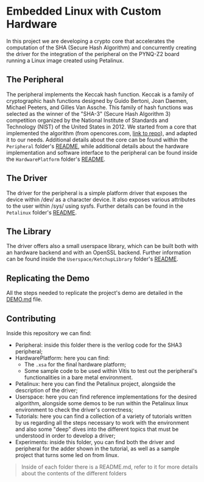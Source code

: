 # Embedded Linux with Custom Hardware

In this project we are developing a crypto core that accelerates the computation of the SHA (Secure Hash Algorithm) and concurrently creating the driver for the integration of the peripheral on the PYNQ-Z2 board running a Linux image created using Petalinux.

## The Peripheral

The peripheral implements the Keccak hash function.
Keccak is a family of cryptographic hash functions designed by Guido Bertoni, Joan Daemen, Michael Peeters, and Gilles Van Assche. This family of hash functions was selected as the winner of the "SHA-3" (Secure Hash Algorithm 3) competition organized by the National Institute of Standards and Technology (NIST) of the United States in 2012.
We started from a core that implemented the algorithm (from opencores.com, [link to repo](https://github.com/freecores/sha3)), and adapted it to our needs.
Additional details about the core can be found within the `Peripheral` folder's [README](./Peripheral/README.md), while additional details about the hardware implementation and software interface to the peripheral can be found inside the `HardwarePlatform` folder's [README](./HardwarePlatform/README.md).

## The Driver

The driver for the peripheral is a simple platform driver that exposes the device within /dev/ as a character device. It also exposes various attributes to the user within /sys/ using sysfs. Further details can be found in the `Petalinux` folder's [README](./Petalinux/README.md).

## The Library

The driver offers also a small userspace library, which can be built both with an hardware backend and with an OpenSSL backend. Further information can be found inside the `Userspace/KetchupLibrary` folder's [README](./Userspace/KetchupLibrary/README.md).

## Replicating the Demo

All the steps needed to replicate the project's demo are detailed in the [DEMO.md](./Petalinux/DEMO.md) file.

## Contributing

Inside this repository we can find:

- Peripheral: inside this folder there is the verilog code for the SHA3 peripheral;
- HardwarePlatform: here you can find:
  - The `.xsa` for the final hardware platform;
  - Some sample code to be used within Vitis to test out the peripheral's functionalities in a bare metal environment.
- Petalinux: here you can find the Petalinux project, alongside the description of the driver;
- Userspace: here you can find reference implementations for the desired algorithm, alongside some demos to be run within the Petalinux linux environment to check the driver's correctness;
- Tutorials: here you can find a collection of a variety of tutorials written by us regarding all the steps necessary to work with the environment and also some "deep" dives into the different topics that must be understood in order to develop a driver;
- Experiments: inside this folder, you can find both the driver and peripheral for the adder shown in the tutorial, as well as a sample project that turns some led on from linux.

> Inside of each folder there is a README.md, refer to it for more details about the contents of the different folders
